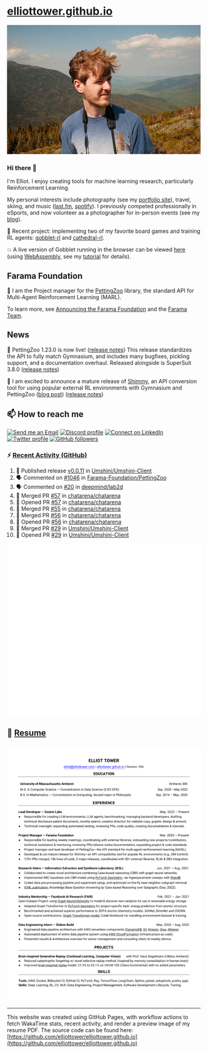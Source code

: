 # [elliottower.github.io](https://github.com/elliottower/elliottower.github.io)

[![A wild Elliot on Mt Washington](https://raw.githubusercontent.com/elliottower/elliottower.github.io/main/src/jpg/DSCF7539-600px.jpg?raw=true)](https://raw.githubusercontent.com/elliottower/elliottower.github.io/main/src/jpg/DSCF7539.jpg?raw=true)

### Hi there 👋

I'm Elliot. I enjoy creating tools for machine learning research, particularly Reinforcement Learning.

My personal interests include photography (see my [portfolio site](https://www.elliottower.com/)), travel, skiing, and music ([last.fm](https://www.last.fm/user/ajsdlfkwer), [spotify](https://open.spotify.com/user/12132818380)). I previously competed professionally in eSports, and now volunteer as a photographer for in-person events (see my [blog](https://www.elliottower.com/stories/?category=events)).

🤖 Recent project: implementing two of my favorite board games and training RL agents: [gobblet-rl](https://github.com/elliottower/gobblet-rl) and [cathedral-rl](https://github.com/elliottower/cathedral-rl). 

💥 A live version of Gobblet running in the browser can be viewed [here](https://elliottower.github.io/gobblet-rl/) (using [WebAssembly](https://webassembly.org/), see my [tutorial](https://github.com/elliottower/gobblet-rl/blob/main/tutorials/WebAssembly/web_assembly.md) for details).

## Farama Foundation

🚀 I am the Project manager for the [PettingZoo](https://github.com/Farama-Foundation/PettingZoo) library, the standard API for Multi-Agent Reinforcement Learning (MARL). 

To learn more, see [Announcing the Farama Foundation](https://farama.org/Announcing-The-Farama-Foundation) and the [Farama Team](https://farama.org/team).

## News

🎉 PettingZoo 1.23.0 is now live! ([release notes](https://github.com/Farama-Foundation/PettingZoo/releases/tag/1.23.0)) This release standardizes the API to fully match Gymnasium, and includes many bugfixes, pickling support, and a documentation overhaul. Released alongside is SuperSuit 3.8.0 ([release notes](https://github.com/Farama-Foundation/SuperSuit/releases/tag/3.8.0)) 

<!-- ![GitHub Release Date](https://img.shields.io/github/release-date/Farama-Foundation/PettingZoo) -->

🎉 I am excited to announce a mature release of [Shimmy](https://github.com/Farama-Foundation/Shimmy), an API conversion tool for using popular external RL environments with Gymnasium and PettingZoo ([blog post](https://farama.org/Announcing-Shimmy)) ([release notes](https://github.com/Farama-Foundation/Shimmy/releases/tag/v1.0.0)) 

## 📫 How to reach me

 [![Send me an Email](https://img.shields.io/badge/email-elliot%40elliottower.com-blue)](mailto:elliot@elliottower.com)
 [![Discord profile](https://img.shields.io/badge/Discord-7289DA?style=flat&logo=discord&logoColor=white)](https://discord.com/users/83091537923145728)
 [![Connect on LinkedIn](https://img.shields.io/badge/--linkedin?label=LinkedIn&logo=LinkedIn&style=social)](https://www.linkedin.com/in/elliot-tower)
 [![Twitter profile](https://img.shields.io/twitter/follow/elliottower?style=social)](https://twitter.com/ElliotTower/)
 [![GitHub followers](https://img.shields.io/github/followers/elliottower?style=social)](https://github.com/elliottower/)

### ⚡ [Recent Activity (GitHub)](https://github.com/elliottower)

<!--START_SECTION:activity-->
1. 🚀 Published release [v0.0.11](https://github.com/Umshini/Umshini-Client/releases/tag/v0.0.11) in [Umshini/Umshini-Client](https://github.com/Umshini/Umshini-Client)
2. 🗣 Commented on [#1046](https://github.com/Farama-Foundation/PettingZoo/pull/1046#issuecomment-1650321993) in [Farama-Foundation/PettingZoo](https://github.com/Farama-Foundation/PettingZoo)
3. 🗣 Commented on [#20](https://github.com/deepmind/lab2d/issues/20#issuecomment-1650231719) in [deepmind/lab2d](https://github.com/deepmind/lab2d)
4. 🎉 Merged PR [#57](https://github.com/chatarena/chatarena/pull/57) in [chatarena/chatarena](https://github.com/chatarena/chatarena)
5. 💪 Opened PR [#57](https://github.com/chatarena/chatarena/pull/57) in [chatarena/chatarena](https://github.com/chatarena/chatarena)
6. 🎉 Merged PR [#55](https://github.com/chatarena/chatarena/pull/55) in [chatarena/chatarena](https://github.com/chatarena/chatarena)
7. 🎉 Merged PR [#56](https://github.com/chatarena/chatarena/pull/56) in [chatarena/chatarena](https://github.com/chatarena/chatarena)
8. 💪 Opened PR [#56](https://github.com/chatarena/chatarena/pull/56) in [chatarena/chatarena](https://github.com/chatarena/chatarena)
9. 🎉 Merged PR [#29](https://github.com/Umshini/Umshini-Client/pull/29) in [Umshini/Umshini-Client](https://github.com/Umshini/Umshini-Client)
10. 💪 Opened PR [#29](https://github.com/Umshini/Umshini-Client/pull/29) in [Umshini/Umshini-Client](https://github.com/Umshini/Umshini-Client)
<!--END_SECTION:activity-->


<picture>
  <a href="https://metrics.lecoq.io/insights?user=elliottower">
   <img src="/github-metrics.svg" alt="Metrics">
  </a>
</picture>

## 📄 [Resume](https://elliottower.github.io/src/pdf/resume.pdf)

<!-- PDF-TO-MARKDOWN:START -->
![Page 1](src/png/page1.png "Page 1")
---
<!-- PDF-TO-MARKDOWN:END -->

----

This website was created using GitHub Pages, with workflow actions to fetch WakaTime stats, recent activity, and render a preview image of my resume PDF. The source code can be found here: [https://github.com/elliottower/elliottower.github.io](https://github.com/elliottower/elliottower.github.io)
